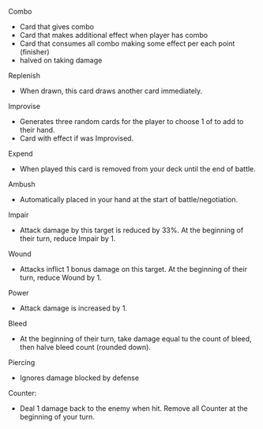 

Combo
- Card that gives combo
- Card that makes additional effect when player has combo
- Card that consumes all combo making some effect per each point (finisher)
- halved on taking damage

Replenish
- When drawn, this card draws another card immediately.

Improvise
- Generates three random cards for the player to choose 1 of to add to their hand.
- Card with effect if was Improvised.

Expend
- When played this card is removed from your deck until the end of battle.

Ambush
- Automatically placed in your hand at the start of battle/negotiation.

Impair
- Attack damage by this target is reduced by 33%. At the beginning of their turn, reduce Impair by 1.

Wound
- Attacks inflict 1 bonus damage on this target. At the beginning of their turn, reduce Wound by 1.

Power
- Attack damage is increased by 1.

Bleed
- At the beginning of their turn, take damage equal tu the count of bleed, then halve bleed count (rounded down).

Piercing
- Ignores damage blocked by defense

Counter:
- Deal 1 damage back to the enemy when hit. Remove all Counter at the beginning of your turn.
